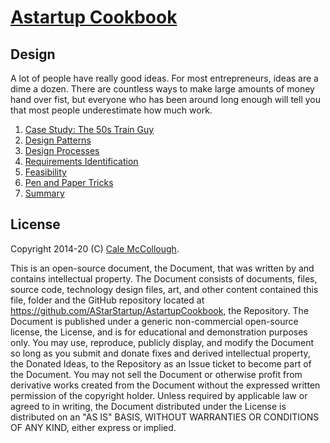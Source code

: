# [Astartup Cookbook](../)

##  Design

A lot of people have really good ideas. For most entrepreneurs, ideas are a dime a dozen. There are countless ways to make large amounts of money hand over fist, but everyone who has been around long enough will tell you that most people underestimate how much work.

1. [Case Study: The 50s Train Guy](./case_study.md)
1. [Design Patterns](./design_patterns.md)
1. [Design Processes](./processes.md)
1. [Requirements Identification](./requirements_identification.md)
1. [Feasibility](./feasibility.md)
1. [Pen and Paper Tricks](./pen_and_paper_tricks.md)
1. [Summary](./summary.md)

## License

Copyright 2014-20 (C) [Cale McCollough](https://cookingwithcale.org).

This is an open-source document, the Document, that was written by and contains intellectual property. The Document consists of documents, files, source code, technology design files, art, and other content contained this file, folder and the GitHub repository located at <https://github.com/AStarStartup/AstartupCookbook>, the Repository. The Document is published under a generic non-commercial open-source license, the License, and is for educational and demonstration purposes only. You may use, reproduce, publicly display, and modify the Document so long as you submit and donate fixes and derived intellectual property, the Donated Ideas, to the Repository as an Issue ticket to become part of the Document. You may not sell the Document or otherwise profit from derivative works created from the Document without the expressed written permission of the copyright holder. Unless required by applicable law or agreed to in writing, the Document distributed under the License is distributed on an "AS IS" BASIS, WITHOUT WARRANTIES OR CONDITIONS OF ANY KIND, either express or implied.
